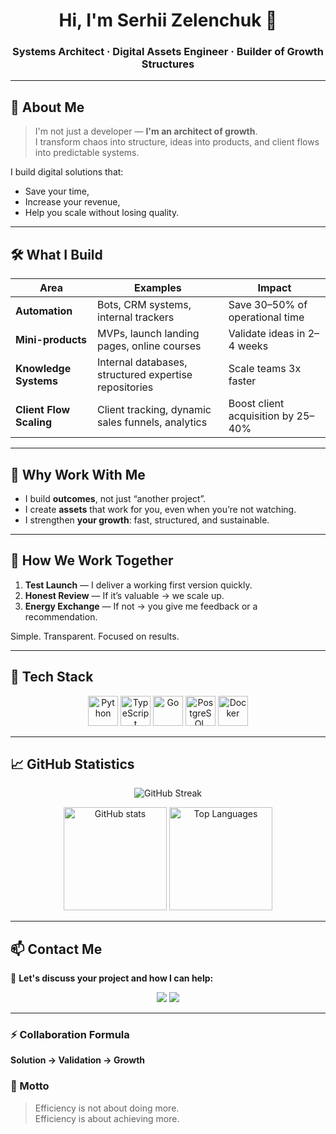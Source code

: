 <!-- =========================================================
 🧱  Architect of Growth Systems — GitHub Profile README
========================================================= -->

<h1 align="center">Hi, I'm Serhii Zelenchuk 🚀</h1>
<h3 align="center">Systems Architect · Digital Assets Engineer · Builder of Growth Structures</h3>

---

## 🧠 About Me

> I'm not just a developer — **I'm an architect of growth**.  
> I transform chaos into structure, ideas into products, and client flows into predictable systems.

I build digital solutions that:
- Save your time,
- Increase your revenue,
- Help you scale without losing quality.

---

## 🛠️ What I Build

| Area                  | Examples                                              | Impact                               |
|------------------------|--------------------------------------------------------|-------------------------------------|
| **Automation**         | Bots, CRM systems, internal trackers                   | Save 30–50% of operational time     |
| **Mini-products**      | MVPs, launch landing pages, online courses             | Validate ideas in 2–4 weeks         |
| **Knowledge Systems**  | Internal databases, structured expertise repositories  | Scale teams 3x faster               |
| **Client Flow Scaling**| Client tracking, dynamic sales funnels, analytics      | Boost client acquisition by 25–40%  |

---

## 🌱 Why Work With Me

- I build **outcomes**, not just “another project”.
- I create **assets** that work for you, even when you’re not watching.
- I strengthen **your growth**: fast, structured, and sustainable.

---

## 💼 How We Work Together

1. **Test Launch** — I deliver a working first version quickly.
2. **Honest Review** — If it’s valuable → we scale up.
3. **Energy Exchange** — If not → you give me feedback or a recommendation.

Simple. Transparent. Focused on results.

---

## 🚀 Tech Stack

<p align="center">
  <img src="https://cdn.jsdelivr.net/gh/devicons/devicon/icons/python/python-original.svg" alt="Python" width="48" />
  <img src="https://cdn.jsdelivr.net/gh/devicons/devicon/icons/typescript/typescript-original.svg" alt="TypeScript" width="48" />
  <img src="https://cdn.jsdelivr.net/gh/devicons/devicon/icons/go/go-original.svg" alt="Go" width="48" />
  <img src="https://cdn.jsdelivr.net/gh/devicons/devicon/icons/postgresql/postgresql-original.svg" alt="PostgreSQL" width="48" />
  <img src="https://cdn.jsdelivr.net/gh/devicons/devicon/icons/docker/docker-original.svg" alt="Docker" width="48" />
</p>

---

## 📈 GitHub Statistics

<p align="center">
  <img src="https://streak-stats.demolab.com?user=zelenchuk&hide_border=true&date_format=j%20M%5B%20Y%5D" alt="GitHub Streak">
</p>

<p align="center">
  <img src="https://github-readme-stats.vercel.app/api?username=zelenchuk&show_icons=true&hide_border=true&include_all_commits=true&count_private=true"  alt="GitHub stats" height="165">
  <img src="https://github-readme-stats.vercel.app/api/top-langs/?username=zelenchuk&layout=compact&hide_border=true" alt="Top Languages" height="165">
</p>



---

## 📫 Contact Me

💬 **Let's discuss your project and how I can help:**
<p align="center">
  <a href="https://t.me/zelenchuk_sergei"><img src="https://img.shields.io/badge/Telegram-26A5E4?style=for-the-badge&logo=telegram&logoColor=white"/></a>
  <a href="mailto:zelenchyks@gmail.com"><img src="https://img.shields.io/badge/Email-D14836?style=for-the-badge&logo=gmail&logoColor=white"/></a>
<!--   <a href="https://zelenchuk.github.io"><img src="https://img.shields.io/badge/Portfolio-000?style=for-the-badge&logo=github&logoColor=white"/></a> -->
</p>

---

### ⚡ Collaboration Formula
**Solution → Validation → Growth**

### 🎯 Motto
> Efficiency is not about doing more.  
> Efficiency is about achieving more.

<!-- ========================================================= -->
